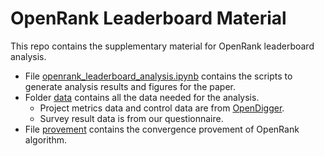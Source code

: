 # OpenRank Leaderboard Material

This repo contains the supplementary material for OpenRank leaderboard analysis.

- File [openrank_leaderboard_analysis.ipynb](openrank_leaderboard_analysis.ipynb) contains the scripts to generate analysis results and figures for the paper.
- Folder [data](data) contains all the data needed for the analysis.
    - Project metrics data and control data are from [OpenDigger](https://github.com/X-lab2017/open-digger).
    - Survey result data is from our questionnaire.
- File [provement](provement.pdf) contains the convergence provement of OpenRank algorithm.
